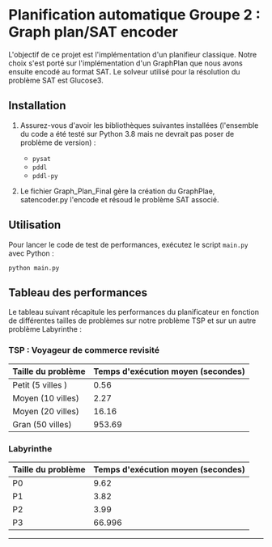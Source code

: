 # Planification automatique Groupe 2 : Graph plan/SAT encoder

L'objectif de ce projet est l'implémentation d'un planifieur classique. Notre choix s'est porté sur l'implémentation d'un GraphPlan que nous avons ensuite encodé au format SAT. Le solveur utilisé pour la résolution du problème SAT est Glucose3.


## Installation

1. Assurez-vous d'avoir les bibliothèques suivantes installées (l'ensemble du code a été testé sur Python 3.8 mais ne devrait pas poser de problème de version) :
   - `pysat`
   - `pddl`
   - `pddl-py`

2. Le fichier Graph_Plan_Final gère la création du GraphPlae, satencoder.py l'encode et résoud le problème SAT associé.

## Utilisation

Pour lancer le code de test de performances, exécutez le script `main.py` avec Python :
```
python main.py
```

## Tableau des performances

Le tableau suivant récapitule les performances du planificateur en fonction de différentes tailles de problèmes sur notre problème TSP et sur un autre problème Labyrinthe :

### TSP : Voyageur de commerce revisité

| Taille du problème | Temps d'exécution moyen (secondes) |
|--------------------|------------------------------------|
| Petit (5 villes )  | 0.56                               |
| Moyen (10 villes)  | 2.27                               |
| Moyen (20 villes)  | 16.16                              |
| Gran  (50 villes)  | 953.69                             |

### Labyrinthe 

| Taille du problème | Temps d'exécution moyen (secondes) |
|--------------------|------------------------------------|
| P0                 | 9.62                               |
| P1                 | 3.82                               |
| P2                 | 3.99                               |
| P3                 | 66.996                             |




---

